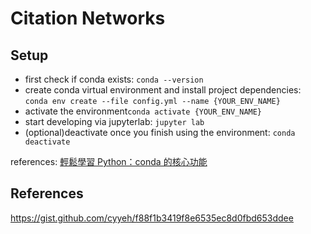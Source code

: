 # Citation Networks

## Setup

- first check if conda exists: `conda --version`
- create conda virtual environment and install project dependencies: `conda env create --file config.yml --name {YOUR_ENV_NAME}`
- activate the environment`conda activate {YOUR_ENV_NAME}`
- start developing via jupyterlab: `jupyter lab`
- (optional)deactivate once you finish using the environment: `conda deactivate`

references: [輕鬆學習 Python：conda 的核心功能](https://medium.com/datainpoint/python-essentials-conda-quickstart-1f1e9ecd1025)


## References
 
https://gist.github.com/cyyeh/f88f1b3419f8e6535ec8d0fbd653ddee
